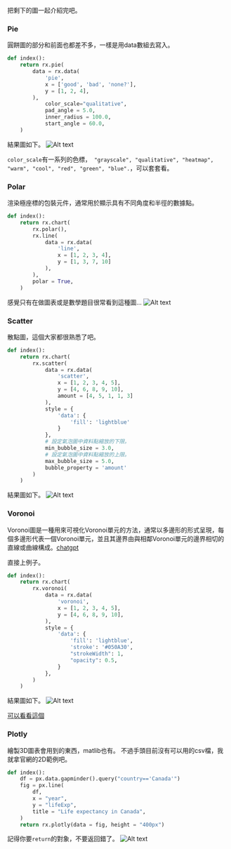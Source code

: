 把剩下的圖一起介紹完吧。

### Pie

圓餅圖的部分和前面也都差不多，一樣是用data數組去寫入。
```python
def index():
    return rx.pie(
        data = rx.data(
            'pie',
            x = ['good', 'bad', 'none?'],
            y = [1, 2, 4],
        ),
            color_scale="qualitative",
            pad_angle = 5.0,
            inner_radius = 100.0,
            start_angle = 60.0,
    )
```

結果圖如下。
![Alt text](image.png)

`color_scale`有一系列的色標，` "grayscale", "qualitative", "heatmap", "warm", "cool", "red", "green", "blue".`，可以套套看。

### Polar

渲染極座標的包裝元件，通常用於顯示具有不同角度和半徑的數據點。

```python
def index():
    return rx.chart(
        rx.polar(),
        rx.line(
            data = rx.data(
                'line',
                x = [1, 2, 3, 4],
                y = [1, 3, 7, 10]
            ),
        ),
        polar = True,
    )
```
感覺只有在做圖表或是數學題目很常看到這種圖...
![Alt text](image-1.png)

### Scatter 

散點圖，這個大家都很熟悉了吧。
```python
def index():
    return rx.chart(
        rx.scatter(
            data = rx.data(
                'scatter',
                x = [1, 2, 3, 4, 5],
                y = [4, 6, 8, 9, 10],
                amount = [4, 5, 1, 1, 3]
            ),
            style = {
                'data': {
                    'fill': 'lightblue'
                }
            },
            # 設定氣泡圖中資料點縮放的下限。
            min_bubble_size = 3.0,
            # 設定氣泡圖中資料點縮放的上限。
            max_bubble_size = 5.0,
            bubble_property = 'amount'
        )
    )
```

結果圖如下。
![Alt text](image-2.png)


### Voronoi

Voronoi圖是一種用來可視化Voronoi單元的方法，通常以多邊形的形式呈現，每個多邊形代表一個Voronoi單元，並且其邊界由與相鄰Voronoi單元的邊界相切的直線或曲線構成。[chatgpt]()

直接上例子。
```python
def index():
    return rx.chart(
        rx.voronoi(
            data = rx.data(
                'voronoi',
                x = [1, 2, 3, 4, 5],
                y = [4, 6, 8, 9, 10],
            ),
            style = {
                'data': {
                    'fill': 'lightblue',
                    'stroke': '#050A30',
                    "strokeWidth": 1,
                    "opacity": 0.5,
                }
            },
        )
    )
```

結果圖如下。
![Alt text](image-3.png)

[可以看看這個](https://tedsieblog.wordpress.com/2018/11/29/voronoi-diagram-a-case-study-of-fortunes-algorithm/)

### Plotly

繪製3D圖表會用到的東西，matlib也有。
不過手頭目前沒有可以用的csv檔，我就拿官網的2D範例吧。

```python
def index():
    df = px.data.gapminder().query("country=='Canada'")
    fig = px.line(
        df,
        x = "year",
        y = "lifeExp",
        title = "Life expectancy in Canada",
    )
    return rx.plotly(data = fig, height = "400px")
```

記得你要`return`的對象，不要返回錯了。
![Alt text](image-4.png)